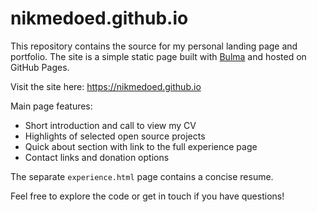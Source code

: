 # nikmedoed.github.io

This repository contains the source for my personal landing page and portfolio. The site is a simple static page built with [Bulma](https://bulma.io) and hosted on GitHub Pages.

Visit the site here: <https://nikmedoed.github.io>

Main page features:

- Short introduction and call to view my CV
- Highlights of selected open source projects
- Quick about section with link to the full experience page
- Contact links and donation options

The separate `experience.html` page contains a concise resume.

Feel free to explore the code or get in touch if you have questions!

